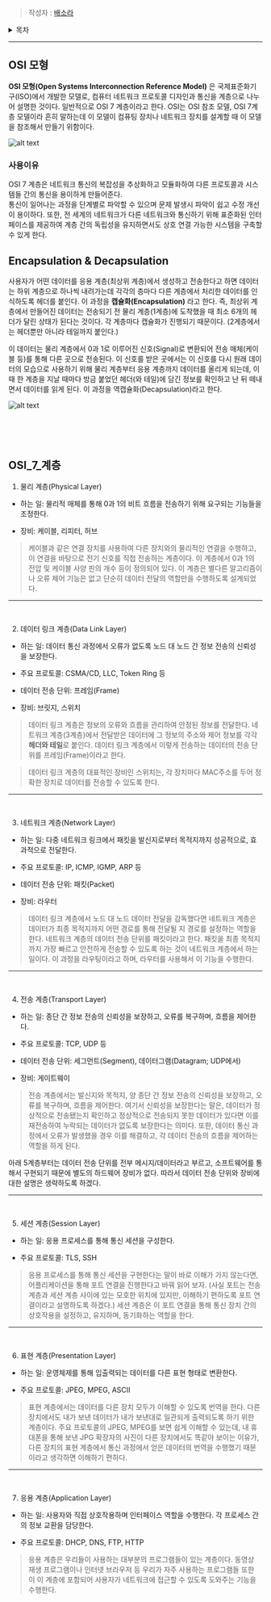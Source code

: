 
> 작성자 : [배소라](https://github.com/sorayayat)

<details>
<summary>목차</summary>

- [OSI 모형](#osi-모형)
- [Encapsulation & Decapsulation](#encapsulation--decapsulation)
- [OSI 7 계층](#osi_7_계층)


</details>

---

## OSI 모형

**OSI 모형(Open Systems Interconnection Reference Model)** 은 국제표준화기구(ISO)에서 개발한 모델로, 컴퓨터 네트워크 프로토콜 디자인과 통신을 계층으로 나누어 설명한 것이다. 일반적으로 OSI 7 계층이라고 한다.
OSI는 OSI 참조 모델, OSI 7계층 모델이라 흔히 말하는데 이 모델이 컴퓨팅 장치나 네트워크 장치를 설계할 때 
이 모델을 참조해서 만들기 위함이다.


![alt text](image.png)


### 사용이유

OSI 7 계층은 네트워크 통신의 복잡성을 추상화하고 모듈화하여 다른 프로토콜과 시스템들 간의 통신을 용이하게 만들어준다.  
통신이 일어나는 과정을 단계별로 파악할 수 있으며 문제 발생시 파악이 쉽고 수정 개선이 용이하다.
또한, 전 세계의 네트워크가 다른 네트워크와 통신하기 위해 표준화된 인터페이스를 제공하여 계층 간의 독립성을 유지하면서도 상호 연결 가능한 시스템을 구축할 수 있게 한다.


## Encapsulation & Decapsulation

사용자가 어떤 데이터를 응용 계층(최상위 계층)에서 생성하고 전송한다고 하면 데이터는 하위 계층으로 하나씩 내려가는데 각각의 층마다 다른 계층에서 처리한 데이터를 인식하도록 헤더를 붙인다. 이 과정을 __**캡슐화(Encapsulation)**__ 라고 한다.
즉, 최상위 계층에서 만들어진 데이터는 전송되기 전 물리 계층(1계층)에 도착했을 때 최소 6개의 헤더가 달린 상태가 된다는 것이다. 각 계층마다 캡슐화가 진행되기 때문이다. (2계층에서는 헤더뿐만 아니라 테일까지 붙인다.)

이 데이터는 물리 계층에서 0과 1로 이루어진 신호(Signal)로 변환되어 전송 매체(케이블 등)를 통해 다른 곳으로 전송된다. 이 신호를 받은 곳에서는 이 신호를 다시 원래 데이터의 모습으로 사용하기 위해 물리 계층부터 응용 계층까지 데이터를 올리게 되는데, 이 때 한 계층을 지날 때마다 방금 붙었던 헤더(와 테일)에 담긴 정보를 확인하고 난 뒤 떼내면서 데이터를 읽게 된다. 이 과정을 역캡슐화(Decapsulation)라고 한다.

![alt text](img/capsul.png)


<br>
<br>
<br>


## OSI_7_계층


1. 물리 계층(Physical Layer)
- 하는 일: 물리적 매체를 통해 0과 1의 비트 흐름을 전송하기 위해 요구되는 기능들을 조정한다.

- 장비: 케이블, 리피터, 허브

> 케이블과 같은 연결 장치를 사용하여 다른 장치와의 물리적인 연결을 수행하고, 이 연결을 바탕으로 전기 신호를 직접 전송하는 계층이다. 
이 계층에서 0과 1의 전압 및 케이블 사양 핀의 개수 등이 정의되어 있다. 이 계층은 별다른 알고리즘이나 오류 제어 기능은 없고 단순히 데이터 전달의 역할만을 수행하도록 설계되었다.

---
<br>

2. 데이터 링크 계층(Data Link Layer)
- 하는 일: 데이터 통신 과정에서 오류가 없도록 노드 대 노드 간 정보 전송의 신뢰성을 보장한다.

- 주요 프로토콜: CSMA/CD, LLC, Token Ring 등

- 데이터 전송 단위: 프레임(Frame)

- 장비: 브릿지, 스위치

> 데이터 링크 계층은 정보의 오류와 흐름을 관리하여 안정된 정보를 전달한다. 네트워크 계층(3계층)에서 전달받은 데이터에 그 정보의 주소와 제어 정보를 각각 **헤더와 테일**로 붙인다. 데이터 링크 계층에서 이렇게 전송하는 데이터의 전송 단위를 프레임(Frame)이라고 한다.

> 데이터 링크 계층의 대표적인 장비인 스위치는, 각 장치마다 MAC주소를 두어 정확한 장치로 데이터를 전송할 수 있도록 한다.

---
<br>

3. 네트워크 계층(Network Layer)
- 하는 일: 다중 네트워크 링크에서 패킷을 발신지로부터 목적지까지 성공적으로, 효과적으로 전달한다.

- 주요 프로토콜: IP, ICMP, IGMP, ARP 등

- 데이터 전송 단위: 패킷(Packet)

- 장비: 라우터

> 데이터 링크 계층에서 노드 대 노드 데이터 전달을 감독했다면 네트워크 계층은 데이터가 최종 목적지까지 어떤 경로를 통해 전달될 지 경로를 설정하는 역할을 한다. 네트워크 계층의 데이터 전송 단위를 패킷이라고 한다. 패킷을 최종 목적지까지 가장 빠르고 안전하게 전송할 수 있도록 하는 것이 네트워크 계층에서 하는 일이다. 이 과정을 라우팅이라고 하며, 라우터를 사용해서 이 기능을 수행한다.

---
<br>

4. 전송 계층(Transport Layer)
- 하는 일: 종단 간 정보 전송의 신뢰성을 보장하고, 오류를 복구하며, 흐름을 제어한다.

- 주요 프로토콜: TCP, UDP 등

- 데이터 전송 단위: 세그먼트(Segment), 데이터그램(Datagram; UDP에서)

- 장비: 게이트웨이

> 전송 계층에서는 발신지와 목적지, 양 종단 간 정보 전송의 신뢰성을 보장하고, 오류를 복구하며, 흐름을 제어한다. 여기서 신뢰성을 보장한다는 말은, 데이터가 정상적으로 전송됐는지 확인하고 정상적으로 전송되지 못한 데이터가 있다면 이를 재전송하여 누락되는 데이터가 없도록 보장한다는 의미다. 또한, 데이터 통신 과정에서 오류가 발생했을 경우 이를 해결하고, 각 데이터 전송의 흐름을 제어하는 역할을 하게 된다.

아래 5계층부터는 데이터 전송 단위를 전부 메시지/데이터라고 부르고, 소프트웨어를 통해서 구현되기 때문에 별도의 하드웨어 장비가 없다. 따라서 데이터 전송 단위와 장비에 대한 설명은 생략하도록 하겠다.

---
<br>

5. 세션 계층(Session Layer)
- 하는 일: 응용 프로세스를 통해 통신 세션을 구성한다.

- 주요 프로토콜: TLS, SSH

> 응용 프로세스를 통해 통신 세션을 구현한다는 말이 바로 이해가 가지 않는다면, 어플리케이션을 통해 포트 연결을 진행한다고 바꿔 읽어 보자. (사실 포트는 전송 계층과 세션 계층 사이에 있는 모호한 위치에 있지만, 이해하기 편하도록 포트 연결이라고 설명하도록 하겠다.) 세션 계층은 이 포트 연결을 통해 통신 장치 간의 상호작용을 설정하고, 유지하며, 동기화하는 역할을 한다.

---
<br>

6. 표현 계층(Presentation Layer)
- 하는 일: 운영체제를 통해 입출력되는 데이터를 다른 표현 형태로 변환한다.

- 주요 프로토콜: JPEG, MPEG, ASCII

> 표현 계층에서는 데이터를 다른 장치 모두가 이해할 수 있도록 번역을 한다. 다른 장치에서도 내가 보낸 데이터가 내가 보낸대로 일관되게 출력되도록 하기 위한 계층이다. 주요 프로토콜의 JPEG, MPEG를 보면 쉽게 이해할 수 있는데, 내 휴대폰을 통해 보낸 JPG 확장자의 사진이 다른 장치에서도 똑같아 보이는 이유가, 다른 장치의 표현 계층에서 통신 과정에서 얻은 데이터의 번역을 수행했기 때문이라고 생각하면 이해하기 편하다.

---
<br>

7. 응용 계층(Application Layer)
- 하는 일: 사용자와 직접 상호작용하며 인터페이스 역할을 수행한다. 각 프로세스 간의 정보 교환을 담당한다.

- 주요 프로토콜: DHCP, DNS, FTP, HTTP

> 응용 계층은 우리들이 사용하는 대부분의 프로그램들이 있는 계층이다. 동영상 재생 프로그램이나 인터넷 브라우저 등 우리가 자주 사용하는 프로그램들 또한 이 이 계층에 포함되어 사용자가 네트워크에 접근할 수 있도록 도와주는 기능을 수행한다.
